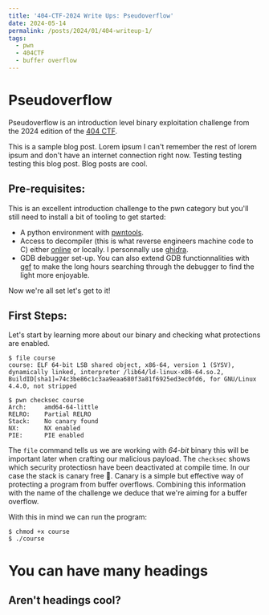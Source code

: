 ```yaml
---
title: '404-CTF-2024 Write Ups: Pseudoverflow'
date: 2024-05-14
permalink: /posts/2024/01/404-writeup-1/
tags:
  - pwn
  - 404CTF
  - buffer overflow
---
```


Pseudoverflow
=============

Pseudoverflow is an introduction level binary exploitation challenge from the 2024 edition of the [404 CTF](https://www.404ctf.fr/).

This is a sample blog post. Lorem ipsum I can't remember the rest of lorem ipsum and don't have an internet connection right now. Testing testing testing this blog post. Blog posts are cool.

Pre-requisites:
---------------

This is an excellent introduction challenge to the pwn category but you'll still need to install a bit of tooling to get started:
  - A python environment with [pwntools](https://github.com/Gallopsled/pwntools).
  - Access to decompiler (this is what reverse engineers machine code to C) either [online](https://dogbolt.org/) or locally. I personnally use [ghidra](https://github.com/NationalSecurityAgency/ghidra).
  - GDB debugger set-up. You can also extend GDB functionnalities with [gef](https://github.com/hugsy/gef) to make the long hours searching through the debugger to find the light more enjoyable.

Now we're all set let's get to it!

First Steps:
-------------

Let's start by learning more about our binary and checking what protections are enabled. 

```console
$ file course
course: ELF 64-bit LSB shared object, x86-64, version 1 (SYSV), dynamically linked, interpreter /lib64/ld-linux-x86-64.so.2, BuildID[sha1]=74c3be86c1c3aa9eaa680f3a81f6925ed3ec0fd6, for GNU/Linux 4.4.0, not stripped

$ pwn checksec course
Arch:     amd64-64-little
RELRO:    Partial RELRO
Stack:    No canary found
NX:       NX enabled
PIE:      PIE enabled
```
The `file` command tells us we are working with *64-bit* binary this will be important later when crafting our malicious payload. 
The `checksec` shows which security protectiosn have been deactivated at compile time. In our case the stack is canary free 🐤. Canary is a simple but effective way of protecting a program from buffer overflows. Combining this information with the name of the challenge we deduce that we're aiming for a buffer overflow. 

With this in mind we can run the program:

```console
$ chmod +x course
$ ./course
```

You can have many headings
======

Aren't headings cool?
------
